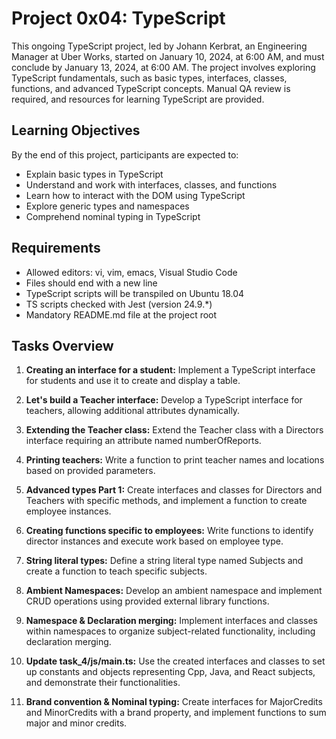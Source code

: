 # Project 0x04: TypeScript

This ongoing TypeScript project, led by Johann Kerbrat, an Engineering Manager at Uber Works, started on January 10, 2024, at 6:00 AM, and must conclude by January 13, 2024, at 6:00 AM. The project involves exploring TypeScript fundamentals, such as basic types, interfaces, classes, functions, and advanced TypeScript concepts. Manual QA review is required, and resources for learning TypeScript are provided.

## Learning Objectives

By the end of this project, participants are expected to:

- Explain basic types in TypeScript
- Understand and work with interfaces, classes, and functions
- Learn how to interact with the DOM using TypeScript
- Explore generic types and namespaces
- Comprehend nominal typing in TypeScript

## Requirements

- Allowed editors: vi, vim, emacs, Visual Studio Code
- Files should end with a new line
- TypeScript scripts will be transpiled on Ubuntu 18.04
- TS scripts checked with Jest (version 24.9.*)
- Mandatory README.md file at the project root

## Tasks Overview

1. **Creating an interface for a student:** Implement a TypeScript interface for students and use it to create and display a table.

2. **Let's build a Teacher interface:** Develop a TypeScript interface for teachers, allowing additional attributes dynamically.

3. **Extending the Teacher class:** Extend the Teacher class with a Directors interface requiring an attribute named numberOfReports.

4. **Printing teachers:** Write a function to print teacher names and locations based on provided parameters.

5. **Advanced types Part 1:** Create interfaces and classes for Directors and Teachers with specific methods, and implement a function to create employee instances.

6. **Creating functions specific to employees:** Write functions to identify director instances and execute work based on employee type.

7. **String literal types:** Define a string literal type named Subjects and create a function to teach specific subjects.

8. **Ambient Namespaces:** Develop an ambient namespace and implement CRUD operations using provided external library functions.

9. **Namespace & Declaration merging:** Implement interfaces and classes within namespaces to organize subject-related functionality, including declaration merging.

10. **Update task_4/js/main.ts:** Use the created interfaces and classes to set up constants and objects representing Cpp, Java, and React subjects, and demonstrate their functionalities.

11. **Brand convention & Nominal typing:** Create interfaces for MajorCredits and MinorCredits with a brand property, and implement functions to sum major and minor credits.
